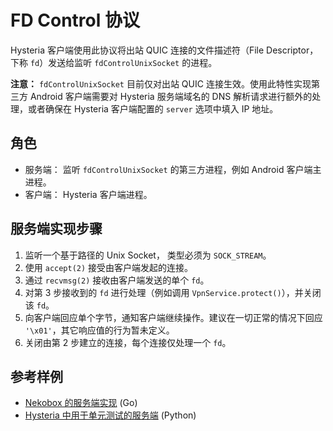 # FD Control 协议

Hysteria 客户端使用此协议将出站 QUIC 连接的文件描述符（File Descriptor，下称 `fd`）发送给监听 `fdControlUnixSocket` 的进程。

**注意：** `fdControlUnixSocket` 目前仅对出站 QUIC 连接生效。使用此特性实现第三方 Android 客户端需要对 Hysteria 服务端域名的 DNS 解析请求进行额外的处理，或者确保在 Hysteria 客户端配置的 `server` 选项中填入 IP 地址。

## 角色

- 服务端： 监听 `fdControlUnixSocket` 的第三方进程，例如 Android 客户端主进程。
- 客户端： Hysteria 客户端进程。

## 服务端实现步骤

1. 监听一个基于路径的 Unix Socket， 类型必须为 `SOCK_STREAM`。
2. 使用 `accept(2)` 接受由客户端发起的连接。
3. 通过 `recvmsg(2)` 接收由客户端发送的单个 `fd`。
4. 对第 3 步接收到的 `fd` 进行处理（例如调用 `VpnService.protect()`），并关闭该 `fd`。
5. 向客户端回应单个字节，通知客户端继续操作。建议在一切正常的情况下回应 `'\x01'`，其它响应值的行为暂未定义。
6. 关闭由第 2 步建立的连接，每个连接仅处理一个 `fd`。

## 参考样例

- [Nekobox 的服务端实现](https://github.com/MatsuriDayo/libneko/blob/5277a5bfc889ee7a89462695b0e678c1bd4909b1/protect_server/protect_server_linux.go) (Go)
- [Hysteria 中用于单元测试的服务端](https://github.com/apernet/hysteria/blob/6b5486fc09d22c3fb4a1cc78c799c8cfe81e6dce/app/internal/sockopts/fd_control_unix_socket_test.py) (Python)
